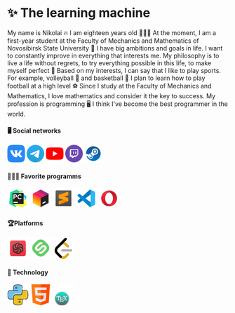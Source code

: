 # ✨ The learning machine
My name is Nikolai 🔥 I am eighteen years old 🧑🏻‍💻 At the moment, I am a first-year student at the Faculty of Mechanics and Mathematics of Novosibirsk State University 🪪 I have big ambitions and goals in life. I want to constantly improve in everything that interests me. My philosophy is to live a life without regrets, to try everything possible in this life, to make myself perfect 💼
Based on my interests, I can say that I like to play sports. For example, volleyball 🏐 and basketball 🏀 I plan to learn how to play football at a high level ⚽ Since I study at the Faculty of Mechanics and Mathematics, I love mathematics and consider it the key to success. My profession is programming 🖥️ I think I've become the best programmer in the world.


#### 🖥️ Social networks

<a href="https://vk.com/n1k17"><img src="Image png Icon/Social/Icon VK" alt="Error" height="40"/></a>
<a href="https://t.me/prof_n1k17"><img src="Image png Icon/Social/Icon Telegram" alt="Error" height="40"/></a>
<a href="https://www.youtube.com/@n1k17-lite"><img src="Image png Icon/Social/Icon YouTube" alt="Error" height="40"/></a>
<a href="https://www.twitch.tv/may_flower_17"><img src="Image png Icon/Social/Icon Twitch" alt="Error" height="40"/></a>
<a href="https://steamcommunity.com/profiles/76561199596928911/"><img src="Image png Icon/Social/Icon Steam" height="40"></a>

#### 👩🏻‍💻 Favorite programms

<img src="Image png Icon/Programms/Icon PyCharm" height="48"/></a>
<img src="Image png Icon/Programms/Icon Toolbox" height="48"/></a>
<img src="Image png Icon/Programms/Icon Sublime Text" height="48"/></a>
<img src="Image png Icon/Programms/Icon VS code" height="48"/></a>
<img src="icons8-opera-48.png" heigth="48"/></a>


#### 🏆Platforms
<img src="Image png Icon/Platforms/Icon Codewars" heigth="48"/></a>
<img src="Image png Icon/Platforms/Icon Stepik" height="48"/></a>
<img src="Icon LeetCode" height="48"/></a>

#### 🤖 Technology
<img src="free-icon-python-3098090.png" height="48"/></a>
<img src="free-icon-html-1051277.png" height="48"/></a>
<img src="icons8-latex-48 (1).png" height="48"/></a>


